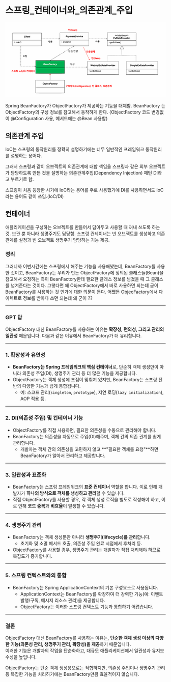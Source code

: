 # 스프링\_컨테이너와\_의존관계_주입

![image-20241115192449900](../images.assets/09_image.png)

Spring BeanFactory가 ObjectFactory가 제공하는 기능을 대체함. BeanFactory 는 ObjectFactory의 구성 정보를 참고해서 동작하게 한다.
(ObjectFactory 코드 변경없이 @Configuration 사용, 메서드에는 @Bean 사용함)

## 의존관계 주입

IoC는 스프링의 동작원리를 정확히 설명하기에는 너무 일반적인 프레임워크 동작원리를 설명하는 용어다.

그래서 스프링과 같이 오브젝트의 의존관계에 대함 책임을 스프링과 같은 외부 오브젝트가 담당하도록 만든 것을 설명하는 의존관계주입(Dependency Injection) 패턴 DI라고 부르기로 함.

스프링이 처음 등장한 시기에 IoC라는 용어를 주로 사용했기에 DI를 사용하면서도 IoC라는 용어도 같이 쓰임.(IoC/DI)



## 컨테이너

애플리케이션을 구성하는 오브젝트를 만들어서 담아두고 사용할 때 꺼내 쓰도록 하는 것.
보관 뿐 아니라 생명주기도 담당함. 스프링 컨테이너는 빈 오브젝트를 생성하고 의존관계를 설정과 빈 오브젝트 생명주기 담당하는 기능 제공.



### 정리

그러니까 이번시간에는 스프링에서 해주는 기능을 사용해봤는데, BeanFactory를 사용한 것이고, BeanFactory는 우리가 만든 ObjectFactory에 정의된 클래스들(Bean)을 참고해서 요청하는 측이 BeanFactory한테 필요한 클래스 정보를 넘겼을 때 그 클래스를 넘겨준다는 것이다. 그렇다면 왜 ObjectFactory에서 바로 사용하면 되는데 굳이 BeanFactory를 사용하는 것 인가에 대한 의문이 든다. 어쨌든 ObjecFactory에서 다이렉트로 정보를 받아다 쓰면 되는데 왜 굳이 ??

---

### GPT 답

ObjectFactory 대신 BeanFactory를 사용하는 이유는 **확장성, 편의성, 그리고 관리의 일관성** 때문입니다. 다음과 같은 이유에서 BeanFactory가 더 유리합니다.

---

### 1. **확장성과 유연성**
- **BeanFactory는 Spring 프레임워크의 핵심 컨테이너**로, 단순히 객체 생성만이 아니라 의존성 주입(DI), 생명주기 관리 등 더 많은 기능을 제공합니다.
- ObjectFactory는 객체 생성에 초점이 맞춰져 있지만, BeanFactory는 스프링 전반의 다양한 기능과 쉽게 통합됩니다.
  - 예: 스코프 관리(`singleton`, `prototype`), 지연 로딩(`lazy initialization`), AOP 적용 등.

---

### 2. **DI(의존성 주입) 및 컨테이너 기능**
- ObjectFactory를 직접 사용하면, 필요한 의존성을 수동으로 관리해야 합니다.
- BeanFactory는 의존성을 자동으로 주입(DI)해주며, 객체 간의 의존 관계를 쉽게 관리합니다.
  - 개발자는 객체 간의 의존성을 고민하지 않고 **"필요한 객체를 요청"**하면 BeanFactory가 알아서 관리하고 제공합니다.

---

### 3. **일관성과 표준화**
- BeanFactory는 스프링 프레임워크의 **표준 컨테이너** 역할을 합니다. 이로 인해 개발자가 **하나의 방식으로 객체를 생성하고 관리**할 수 있습니다.
- 직접 ObjectFactory를 사용할 경우, 각 객체 생성 로직을 별도로 작성해야 하고, 이로 인해 **코드 중복**과 **비효율**이 발생할 수 있습니다.

---

### 4. **생명주기 관리**
- BeanFactory는 객체 생성뿐만 아니라 **생명주기(lifecycle)를 관리**합니다.
  - 초기화 및 소멸 메서드 호출, 의존성 주입 완료 시점에서 후처리 등.
- ObjectFactory를 사용할 경우, 생명주기 관리는 개발자가 직접 처리해야 하므로 복잡도가 증가합니다.

---

### 5. **스프링 컨텍스트와의 통합**
- BeanFactory는 Spring ApplicationContext의 기본 구성요소로 사용됩니다.
  - ApplicationContext는 BeanFactory를 확장하여 더 강력한 기능(예: 이벤트 발행/구독, 메시지 리소스 관리)을 제공합니다.
  - ObjectFactory는 이러한 스프링 컨텍스트 기능과 통합하기 어렵습니다.

---

### 결론
ObjectFactory 대신 BeanFactory를 사용하는 이유는, **단순한 객체 생성 이상의 다양한 기능(의존성 관리, 생명주기 관리, 확장성)을 제공**하기 때문입니다.  
이러한 기능은 개발자의 작업을 단순화하고, 대규모 애플리케이션에서 일관성과 유지보수성을 높입니다.  

ObjectFactory는 단순 객체 생성용으로는 적합하지만, 의존성 주입이나 생명주기 관리 등 복잡한 기능을 처리하기에는 BeanFactory만큼 효율적이지 않습니다.